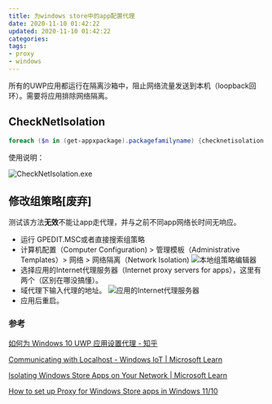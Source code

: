```yaml
---
title: 为windows store中的app配置代理
date: 2020-11-10 01:42:22
updated: 2020-11-10 01:42:22
categories:
tags:
- proxy
- windows
---
```


所有的UWP应用都运行在隔离沙箱中，阻止网络流量发送到本机（loopback回环）。需要将应用排除网络隔离。

## CheckNetIsolation

```powershell
foreach ($n in (get-appxpackage).packagefamilyname) {checknetisolation loopbackexempt -a -n="$n"}
```

使用说明：

![CheckNetIsolation.exe](CheckNetIsolation.png)


## 修改组策略[废弃]

测试该方法**无效**不能让app走代理，并与之前不同app网络长时间无响应。

- 运行 GPEDIT.MSC或者直接搜索组策略
- 计算机配置（Computer Configuration) > 管理模板（Administrative Templates）> 网络 > 网络隔离（Network Isolation)
	![本地组策略编辑器](gpedit.png)
- 选择应用的Internet代理服务器（Internet proxy servers for apps），这里有两个（区别在哪没搞懂）。
- 域代理下输入代理的地址。
	![应用的Internet代理服务器](gpedit2.png)
- 应用后重启。

### 参考

[如何为 Windows 10 UWP 应用设置代理 - 知乎](https://zhuanlan.zhihu.com/p/29989157)

[Communicating with Localhost - Windows IoT | Microsoft Learn](https://learn.microsoft.com/en-us/windows/iot-core/develop-your-app/loopback#enabling-loopback-for-a-uwp-application)

[Isolating Windows Store Apps on Your Network | Microsoft Learn](https://learn.microsoft.com/en-us/previous-versions/windows/it-pro/windows-server-2012-R2-and-2012/hh831418(v=ws.11)?redirectedfrom=MSDN)

[How to set up Proxy for Windows Store apps in Windows 11/10](https://www.thewindowsclub.com/setup-proxy-metro-application-windows-8)

